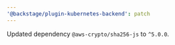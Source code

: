 ```yaml
---
'@backstage/plugin-kubernetes-backend': patch
---
```


Updated dependency `@aws-crypto/sha256-js` to `^5.0.0`.
